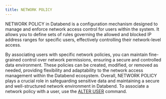 ```yaml
---
title: NETWORK POLICY
---
```


NETWORK POLICY in Databend is a configuration mechanism designed to manage and enforce network access control for users within the system. It allows you to define sets of rules governing the allowed and blocked IP address ranges for specific users, effectively controlling their network-level access. 

By associating users with specific network policies, you can maintain fine-grained control over network permissions, ensuring a secure and controlled data environment. These policies can be created, modified, or removed as needed, providing flexibility and adaptability to the network access management within the Databend ecosystem. Overall, NETWORK POLICY plays a crucial role in safeguarding sensitive data and maintaining a secure and well-structured network environment in Databend. To associate a network policy with a user, use the [ALTER USER](../30-user/03-user-alter-user.md) command.